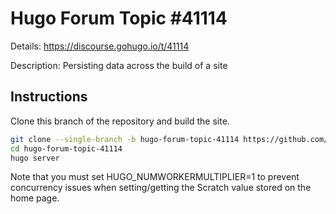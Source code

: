 # Hugo Forum Topic #41114

Details: <https://discourse.gohugo.io/t/41114>

Description: Persisting data across the build of a site

## Instructions

Clone this branch of the repository and build the site.

```bash
git clone --single-branch -b hugo-forum-topic-41114 https://github.com/jmooring/hugo-testing hugo-forum-topic-41114
cd hugo-forum-topic-41114
hugo server
```

Note that you must set HUGO_NUMWORKERMULTIPLIER=1 to prevent concurrency issues when setting/getting the Scratch value stored on the home page.
